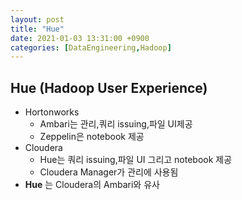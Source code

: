 ```yaml
---
layout: post
title: "Hue"
date: 2021-01-03 13:31:00 +0900
categories: [DataEngineering,Hadoop]
---
```


## Hue (Hadoop User Experience)

- Hortonworks
  - Ambari는 관리,쿼리 issuing,파일 UI제공
  - Zeppelin은 notebook 제공
- Cloudera
  - Hue는 쿼리 issuing,파일 UI 그리고 notebook  제공
  - Cloudera Manager가 관리에 사용됨
- **Hue** 는 Cloudera의 Ambari와 유사